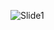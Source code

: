 ![Slide1](https://github.com/lovesakura729/lovesakura729/assets/126082098/29c25f98-2d5c-4f08-bbc0-1a6fb630cb44)
